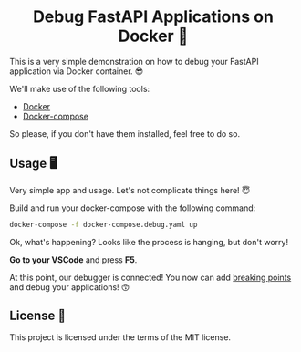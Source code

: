 <h1 align="center">
    <strong>Debug FastAPI Applications on Docker 🐋</strong>
</h1>

This is a very simple demonstration on how to debug your FastAPI application via Docker container. 😎

We'll make use of the following tools:

* [Docker](https://docs.docker.com/get-docker/)
* [Docker-compose](https://docs.docker.com/compose/install/)

So please, if you don't have them installed, feel free to do so.

## Usage 🖥️

Very simple app and usage. Let's not complicate things here! 😇

Build and run your docker-compose with the following command:

``` bash
docker-compose -f docker-compose.debug.yaml up
```

Ok, what's happening? Looks like the process is hanging, but don't worry!

**Go to your VSCode** and press **F5**.

At this point, our debugger is connected! You now can add [breaking points](https://docs.microsoft.com/en-us/visualstudio/debugger/using-breakpoints?view=vs-2019) and debug your applications! 😙

## License 📖

This project is licensed under the terms of the MIT license.
